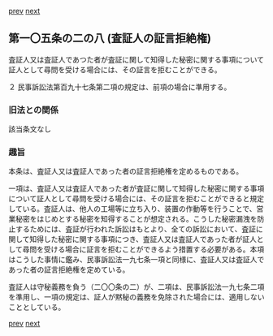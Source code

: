 [prev](/specific/markdowns/特許法/144_Mp-Ch_4-Se_2-At_105_2_7.md)
[next](/specific/markdowns/特許法/146_Mp-Ch_4-Se_2-At_105_2_9.md)
## 第一〇五条の二の八 (査証人の証言拒絶権)
査証人又は査証人であつた者が査証に関して知得した秘密に関する事項について証人として尋問を受ける場合には、その証言を拒むことができる。

２ 民事訴訟法第百九十七条第二項の規定は、前項の場合に準用する。


### 旧法との関係
該当条文なし

### 趣旨
本条は、査証人又は査証人であった者の証言拒絶権を定めるものである。

一項は、査証人又は査証人であった者が査証に関して知得した秘密に関する事項について証人として尋問を受ける場合には、その証言を拒むことができると規定している。査証人は、他人の工場等に立ち入り、装置の作動等を行うことで、営業秘密をはじめとする秘密を知得することが想定される。こうした秘密漏洩を防止するためには、査証が行われた訴訟はもとより、全ての訴訟において、査証に関して知得した秘密に関する事項につき、査証人又は査証人であった者が証人として尋問を受ける場合に証言を拒むことができるよう措置する必要がある。本項はこうした事情に鑑み、民事訴訟法一九七条一項と同様に、査証人又は査証人であった者の証言拒絶権を定めている。

査証人は守秘義務を負う（二〇〇条の二）が、二項は、民事訴訟法一九七条二項を準用し、一項の規定は、証人が黙秘の義務を免除された場合には、適用しないこととしている。


[prev](/specific/markdowns/特許法/144_Mp-Ch_4-Se_2-At_105_2_7.md)
[next](/specific/markdowns/特許法/146_Mp-Ch_4-Se_2-At_105_2_9.md)